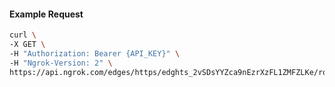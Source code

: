 <!-- Code generated for API Clients. DO NOT EDIT. -->

#### Example Request

```bash
curl \
-X GET \
-H "Authorization: Bearer {API_KEY}" \
-H "Ngrok-Version: 2" \
https://api.ngrok.com/edges/https/edghts_2vSDsYYZca9nEzrXzFL1ZMFZLKe/routes/edghtsrt_2vSDsbByEA6qCRxdjkEKnrbiXyD/backend
```
